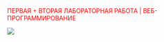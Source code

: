 <span style="color: red;">
ПЕРВАЯ + ВТОРАЯ ЛАБОРАТОРНАЯ РАБОТА | ВЕБ-ПРОГРАММИРОВАНИЕ
</span>



<img src="https://sun9-74.userapi.com/impg/CmSPj6TDu89pwvAbFoPRa7xkCXoZ0bQwPLmPCQ/mnqBDeAF00s.jpg?size=604x454&quality=96&sign=73d366c305bbf0e6e227f3920aeee09d&type=album"/></h1>



